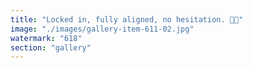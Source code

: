 ```yaml
---
title: "Locked in, fully aligned, no hesitation. 🚀🔥"
image: "./images/gallery-item-611-02.jpg"
watermark: "618"
section: "gallery"
---
```

